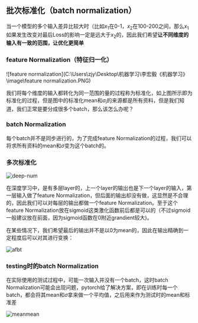 ## 批次标准化（batch normalization）

当一个模型的多个输入差异比较大时（比如$x_1$在0-1，$x_2$在100-200之间，那么$x_1$如果发生改变对最后Loss的影响一定是远大于$x_2$的，因此我们希望**让不同维度的输入有一致的范围，让优化更简单**

### feature Normalization（特征归一化）

![feature normalization](C:\Users\zjy\Desktop\机器学习\李宏毅《机器学习》\image\feature normalization.PNG)

我们将每个维度的输入都转化为同一范围的量的过程称为标准化，如上图所示即为标准化的过程，但是图中的标准化mean和$\sigma_i$的来源都是所有资料，但是我们知道，我们正常是要分成很多个batch，那么该怎么办呢？

### batch Normalization

每个batch并不是同步进行的，为了完成feature Normalization的过程，我们可以将求所有资料的mean和$\sigma$变为这个batch的。

### 多次标准化

![deep-num](C:\Users\zjy\Desktop\机器学习\李宏毅《机器学习》\image\deep-num.PNG)

在深度学习中，是有多层layer的，上一个layer的输出也是下一个layer的输入，第一层输入做了feature Normalization，但后面的输出却没有做，这显然是不合理的，因此我们可以对每层的输出都做一个feature Normalization。至于这个feature Normalization放在sigmoid这类激化函数前后都是可以的（不过sigmoid一般建议放在前面，因为sigmoid函数在0附近grandient较大)。

在某些情况下，我们希望最后的输出并不是以0为mean的，因此在输出精确到一定程度后可以对其进行变换：

![afbt](C:\Users\zjy\Desktop\机器学习\李宏毅《机器学习》\image\afbt.PNG)

### testing时的batch Normalization

在实际使用的测试过程中，可能一次输入并没有一个batch，这时batch Normalization可能会出现问题，pytorch给了解决方案，即在训练时每一个batch，都会将其mean和$\sigma$拿来做一个平均值，之后用来作为测试时的mean和标准差

![meanmean](C:\Users\zjy\Desktop\机器学习\李宏毅《机器学习》\image\meanmean.PNG)